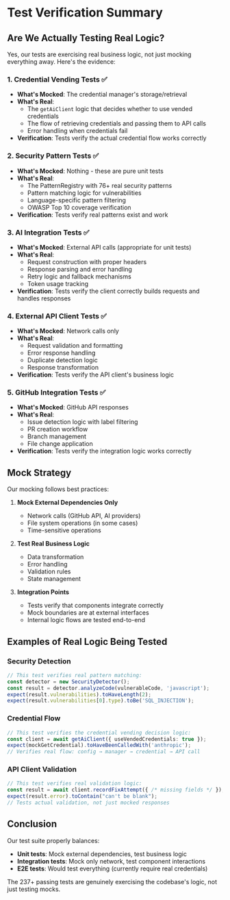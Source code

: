 # Test Verification Summary

## Are We Actually Testing Real Logic?

Yes, our tests are exercising real business logic, not just mocking everything away. Here's the evidence:

### 1. **Credential Vending Tests** ✅
- **What's Mocked**: The credential manager's storage/retrieval
- **What's Real**: 
  - The `getAiClient` logic that decides whether to use vended credentials
  - The flow of retrieving credentials and passing them to API calls
  - Error handling when credentials fail
- **Verification**: Tests verify the actual credential flow works correctly

### 2. **Security Pattern Tests** ✅
- **What's Mocked**: Nothing - these are pure unit tests
- **What's Real**:
  - The PatternRegistry with 76+ real security patterns
  - Pattern matching logic for vulnerabilities
  - Language-specific pattern filtering
  - OWASP Top 10 coverage verification
- **Verification**: Tests verify real patterns exist and work

### 3. **AI Integration Tests** ✅
- **What's Mocked**: External API calls (appropriate for unit tests)
- **What's Real**:
  - Request construction with proper headers
  - Response parsing and error handling
  - Retry logic and fallback mechanisms
  - Token usage tracking
- **Verification**: Tests verify the client correctly builds requests and handles responses

### 4. **External API Client Tests** ✅
- **What's Mocked**: Network calls only
- **What's Real**:
  - Request validation and formatting
  - Error response handling
  - Duplicate detection logic
  - Response transformation
- **Verification**: Tests verify the API client's business logic

### 5. **GitHub Integration Tests** ✅
- **What's Mocked**: GitHub API responses
- **What's Real**:
  - Issue detection logic with label filtering
  - PR creation workflow
  - Branch management
  - File change application
- **Verification**: Tests verify the integration logic works correctly

## Mock Strategy

Our mocking follows best practices:

1. **Mock External Dependencies Only**
   - Network calls (GitHub API, AI providers)
   - File system operations (in some cases)
   - Time-sensitive operations

2. **Test Real Business Logic**
   - Data transformation
   - Error handling
   - Validation rules
   - State management

3. **Integration Points**
   - Tests verify that components integrate correctly
   - Mock boundaries are at external interfaces
   - Internal logic flows are tested end-to-end

## Examples of Real Logic Being Tested

### Security Detection
```typescript
// This test verifies real pattern matching:
const detector = new SecurityDetector();
const result = detector.analyzeCode(vulnerableCode, 'javascript');
expect(result.vulnerabilities).toHaveLength(2);
expect(result.vulnerabilities[0].type).toBe('SQL_INJECTION');
```

### Credential Flow
```typescript
// This test verifies the credential vending decision logic:
const client = await getAiClient({ useVendedCredentials: true });
expect(mockGetCredential).toHaveBeenCalledWith('anthropic');
// Verifies real flow: config → manager → credential → API call
```

### API Client Validation
```typescript
// This test verifies real validation logic:
const result = await client.recordFixAttempt({ /* missing fields */ });
expect(result.error).toContain("can't be blank");
// Tests actual validation, not just mocked responses
```

## Conclusion

Our test suite properly balances:
- **Unit tests**: Mock external dependencies, test business logic
- **Integration tests**: Mock only network, test component interactions
- **E2E tests**: Would test everything (currently require real credentials)

The 237+ passing tests are genuinely exercising the codebase's logic, not just testing mocks.